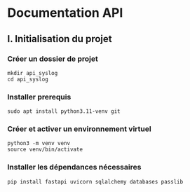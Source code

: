 # Documentation API

## I. Initialisation du projet

### Créer un dossier de projet

```shell
mkdir api_syslog
cd api_syslog
```

### Installer prerequis

```shell
sudo apt install python3.11-venv git
```

### Créer et activer un environnement virtuel

```shell
python3 -m venv venv
source venv/bin/activate
```

### Installer les dépendances nécessaires

```shell
pip install fastapi uvicorn sqlalchemy databases passlib
```
